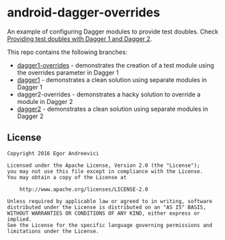 # android-dagger-overrides

An example of configuring Dagger modules to provide test doubles.
Check [Providing test doubles with Dagger 1 and Dagger 2](http://blog.egorand.me/providing-test-doubles-with-dagger-1-and-dagger-2/).

This repo contains the following branches:

- [dagger1-overrides](https://github.com/Egorand/android-dagger-overrides/tree/dagger1-overrides) - 
   demonstrates the creation of a test module using the overrides parameter in Dagger 1
- [dagger1](https://github.com/Egorand/android-dagger-overrides/tree/dagger1) - 
   demonstrates a clean solution using separate modules in Dagger 1
- dagger2-overrides - demonstrates a hacky solution to override a module in Dagger 2
- [dagger2](https://github.com/Egorand/android-dagger-overrides/tree/dagger2) - 
   demonstrates a clean solution using separate modules in Dagger 2

License
-------

    Copyright 2016 Egor Andreevici

    Licensed under the Apache License, Version 2.0 (the "License");
    you may not use this file except in compliance with the License.
    You may obtain a copy of the License at

        http://www.apache.org/licenses/LICENSE-2.0

    Unless required by applicable law or agreed to in writing, software
    distributed under the License is distributed on an "AS IS" BASIS,
    WITHOUT WARRANTIES OR CONDITIONS OF ANY KIND, either express or implied.
    See the License for the specific language governing permissions and
    limitations under the License.
